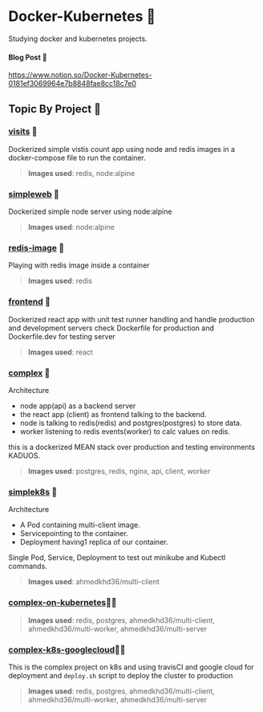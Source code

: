 # Docker-Kubernetes 👷
Studying docker and kubernetes projects. <br>
#### Blog Post 📜
 https://www.notion.so/Docker-Kubernetes-0181ef3069964e7b8848fae8cc18c7e0 
## Topic By Project 📔

### [visits](https://github.com/aa-ahmed-aa/Docker-Kubernetes-projects/tree/master/visits) 🛒
Dockerized simple vistis count app using node and redis images in a docker-compose file to run the container.

> **Images used**: redis, node:alpine

### [simpleweb](https://github.com/aa-ahmed-aa/Docker-Kubernetes-projects/tree/master/simpleweb) 💅
Dockerized simple node server using node:alpine 

> **Images used**: node:alpine

### [redis-image](https://github.com/aa-ahmed-aa/Docker-Kubernetes-projects/tree/master/redis-image) 💩
Playing with redis image inside a container
> **Images used**: redis

### [frontend](https://github.com/aa-ahmed-aa/Docker-Kubernetes-projects/tree/master/frontend) 🤫
Dockerized react app with unit test runner handling and handle production and development servers check Dockerfile for production and Dockerfile.dev for testing server 
> **Images used**: react

### [complex](https://github.com/aa-ahmed-aa/Docker-Kubernetes-projects/tree/master/complex) 👑
Architecture 
- node app(api) as a backend server 
- the react app (client) as frontend talking to the backend.
- node is talking to redis(redis) and postgres(postgres) to store data.
- worker listening to redis events(worker) to calc values on redis.

this is a dockerized MEAN stack over production and testing environments KADUOS.
> **Images used**: postgres, redis, nginx, api, client, worker

### [simplek8s](https://github.com/aa-ahmed-aa/Docker-Kubernetes-projects/tree/master/simplek8s) 💅
Architecture 
- A Pod containing multi-client image.
- Servicepointing to the container.
- Deployment having1 replica of our container. 

Single Pod, Service, Deployment to test out minikube and Kubectl commands.
> **Images used**: ahmedkhd36/multi-client



### [complex-on-kubernetes](https://github.com/aa-ahmed-aa/Docker-Kubernetes/tree/master/complex-on-kubernetes)👑🐋

> **Images used**: redis, postgres, ahmedkhd36/multi-client, ahmedkhd36/multi-worker, ahmedkhd36/multi-server


### [complex-k8s-googlecloud](https://github.com/aa-ahmed-aa/Docker-Kubernetes/tree/master/complex-k8s-googlecloud)👑🐋

This is the complex project on k8s and using travisCI and google cloud for deployment and `deploy.sh` script to deploy the cluster to production

> **Images used**: redis, postgres, ahmedkhd36/multi-client, ahmedkhd36/multi-worker, ahmedkhd36/multi-server
